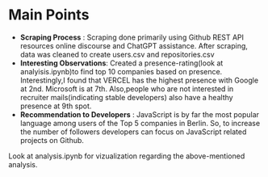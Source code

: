 # Main Points
* **Scraping Process** : Scraping done primarily using Github REST API resources online discourse and ChatGPT assistance. After scraping, data was cleaned to create users.csv and repositories.csv
* **Interesting Observations**: Created a presence-rating(look at analyisis.ipynb)to find top 10 companies based on presence. Interestingly,I found that VERCEL has the highest presence with Google at 2nd. Microsoft is at 7th. Also,people who are not interested in recruiter mails(indicating stable developers) also have a healthy presence at 9th spot.
* **Recommendation to Developers** : JavaScript is by far the most popular language among users of the Top 5 companies in Berlin. So, to increase the number of followers developers can focus on JavaScript related projects on Github.

Look at analysis.ipynb for vizualization regarding the above-mentioned analysis.
